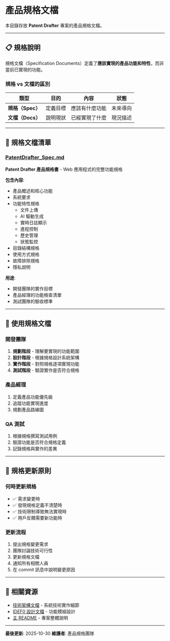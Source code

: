 # 產品規格文檔

本目錄存放 **Patent Drafter** 專案的產品規格文檔。

---

## 📋 規格說明

規格文檔（Specification Documents）定義了**應該實現的產品功能和特性**，而非當前已實現的功能。

### 規格 vs 文檔的區別

| 類型 | 目的 | 內容 | 狀態 |
|------|------|------|------|
| **規格（Spec）** | 定義目標 | 應該有什麼功能 | 未來導向 |
| **文檔（Docs）** | 說明現狀 | 已經實現了什麼 | 現況描述 |

---

## 📁 規格文檔清單

### [PatentDrafter_Spec.md](PatentDrafter_Spec.md)

**Patent Drafter 產品規格書** - Web 應用程式的完整功能規格

**包含內容**:
- 產品概述和核心功能
- 系統要求
- 功能特性規格
  - 文件上傳
  - AI 驅動生成
  - 實時日誌顯示
  - 進程控制
  - 歷史管理
  - 狀態監控
- 目錄結構規格
- 使用方式規格
- 故障排除規格
- 隱私說明

**用途**:
- 開發團隊的實作目標
- 產品經理的功能檢查清單
- 測試團隊的驗收標準

---

## 🎯 使用規格文檔

### 開發團隊

1. **規劃階段** - 理解要實現的功能範圍
2. **設計階段** - 根據規格設計系統架構
3. **實作階段** - 對照規格逐項實現功能
4. **測試階段** - 驗證實作是否符合規格

### 產品經理

1. 定義產品功能優先級
2. 追蹤功能實現進度
3. 規劃產品路線圖

### QA 測試

1. 根據規格撰寫測試用例
2. 驗證功能是否符合規格定義
3. 記錄規格與實作的差異

---

## 📝 規格更新原則

### 何時更新規格

- ✅ 需求變更時
- ✅ 發現規格定義不清楚時
- ✅ 技術限制導致無法實現時
- ✅ 用戶反饋需要新功能時

### 更新流程

1. 提出規格變更需求
2. 團隊討論技術可行性
3. 更新規格文檔
4. 通知所有相關人員
5. 在 commit 訊息中說明變更原因

---

## 🔗 相關資源

- [技術架構文檔](../ARCHITECTURE.md) - 系統技術實作細節
- [IDEF0 設計文檔](../README.md) - 功能模組設計
- [主 README](../../README.md) - 專案整體說明

---

**最後更新**: 2025-10-30
**維護者**: 產品規格團隊
